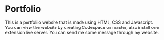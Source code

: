 # Portfolio
This is a portfoliio website that is made using HTML, CSS and Javascript. You can view the website by creating Codespace on master, also install one extension live server. You can send me some message through my website. 
